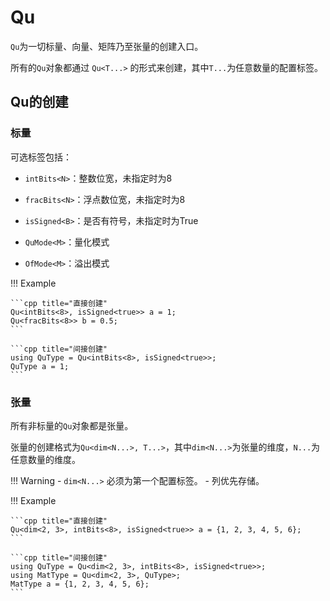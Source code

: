 # Qu

`Qu`为一切标量、向量、矩阵乃至张量的创建入口。

所有的`Qu`对象都通过 `Qu<T...>` 的形式来创建，其中`T...`为任意数量的配置标签。

## Qu的创建

### 标量
可选标签包括：

- `intBits<N>`：整数位宽，未指定时为8

- `fracBits<N>`：浮点数位宽，未指定时为8

- `isSigned<B>`：是否有符号，未指定时为True

- `QuMode<M>`：量化模式

- `OfMode<M>`：溢出模式

!!! Example

    ```cpp title="直接创建"
    Qu<intBits<8>, isSigned<true>> a = 1;     
    Qu<fracBits<8>> b = 0.5;
    ```
   
    ```cpp title="间接创建"
    using QuType = Qu<intBits<8>, isSigned<true>>;
    QuType a = 1;
    ```



### 张量

所有非标量的`Qu`对象都是张量。

张量的创建格式为`Qu<dim<N...>, T...>`，其中`dim<N...>`为张量的维度，`N...`为任意数量的维度。 

!!! Warning 
    - `dim<N...>` 必须为第一个配置标签。
    - 列优先存储。


 

!!! Example 

    ```cpp title="直接创建"
    Qu<dim<2, 3>, intBits<8>, isSigned<true>> a = {1, 2, 3, 4, 5, 6};
    ```
   
    ```cpp title="间接创建"
    using QuType = Qu<dim<2, 3>, intBits<8>, isSigned<true>>;
    using MatType = Qu<dim<2, 3>, QuType>;
    MatType a = {1, 2, 3, 4, 5, 6};
    ```

